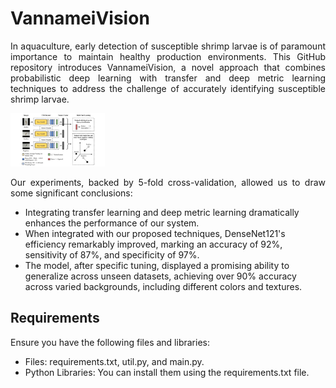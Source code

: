 <p align="justify">
    <h1>VannameiVision</h1>
</p>

<p align="justify">
In aquaculture, early detection of susceptible shrimp larvae is of paramount importance to maintain healthy production environments. This GitHub repository introduces VannameiVision, a novel approach that combines probabilistic deep learning with transfer and deep metric learning techniques to address the challenge of accurately identifying susceptible shrimp larvae.
</p>

<img src="architecture.jpg" alt="Architecture of VannameiVision Model" style="max-width:30%;">

<p align="justify">
Our experiments, backed by 5-fold cross-validation, allowed us to draw some significant conclusions:
</p>

<p align="justify">
    <ul>
        <li>Integrating transfer learning and deep metric learning dramatically enhances the performance of our system.</li>
        <li>When integrated with our proposed techniques, DenseNet121's efficiency remarkably improved, marking an accuracy of 92%, sensitivity of 87%, and specificity of 97%.</li>
        <li>The model, after specific tuning, displayed a promising ability to generalize across unseen datasets, achieving over 90% accuracy across varied backgrounds, including different colors and textures.</li>
    </ul>
</p>

<p align="justify">
    <h2>Requirements</h1>
</p>

<p align="justify">
Ensure you have the following files and libraries:
</p>

<p align="justify">
    <ul>
        <li>Files: requirements.txt, util.py, and main.py.</li>
        <li>Python Libraries: You can install them using the requirements.txt file.</li>
    </ul>
</p>
